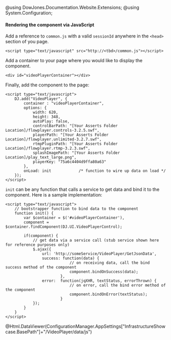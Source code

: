 ﻿@using DowJones.Documentation.Website.Extensions;
@using System.Configuration;
#### Rendering the component via JavaScript

Add a reference to `common.js` with a valid `sessionId` anywhere in the `<head>` section of you page.

	<script type="text/javascript" src="http://<tbd>/common.js"></script>

Add a container to your page where you would like to display the component.

	<div id="videoPlayerContainer"></div>

Finally, add the component to the page:

	<script type="text/javascript">
		DJ.add("VideoPlayer", {
			container : "videoPlayerContainer",
			options: {
                width: 620,
                height: 348,
                autoPlay: false,
                controlBarPath: "[Your Asserts Folder Location]/flowplayer.controls-3.2.5.swf",
                playerPath: "[Your Asserts Folder Location]/flowplayer.unlimited-3.2.7.swf",
                rtmpPluginPath: "[Your Asserts Folder Location]/flowplayer.rtmp-3.2.3.swf",
                splashImagePath: "[Your Asserts Folder Location]/play_text_large.png",
                playerKey: "75a6c4404d9ffa80a63"
            },			
            onLoad: init			/* function to wire up data on load */
		}); 
	</script>	  

	
`init` can be any function that calls a service to get data and bind it to the component. Here is a sample implementation:

	<script type="text/javascript">
		// bootstrapper function to bind data to the component
		function init() {
			var $container = $('#videoPlayerContainer'),
			component = $container.findComponent(DJ.UI.VideoPlayerControl);

			if(component) {
				// get data via a service call (stub service shown here for reference purposes only)
				$.ajax({
					url: 'http://someService/VideoPlayer/GetJsonData',
					success: function(data) {
								// on receiving data, call the bind success method of the component
								component.bindOnSuccess(data);
							},
					error:  function(jqXHR, textStatus, errorThrown) {
								// on error, call the bind error method of the component
								component.bindOnError(textStatus);
							}
				});
			}
		}
	</script>

@Html.DataViewer(ConfigurationManager.AppSettings["InfrastructureShowcase.BasePath"]+"/VideoPlayer/data/js")